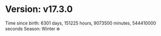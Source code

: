 # Version: v17.3.0
Time since birth: 6301 days, 151225 hours, 9073500 minutes, 544410000 seconds
Season: Winter ❄️
